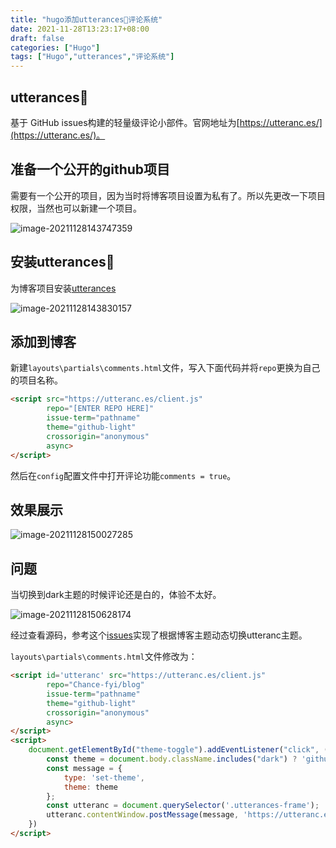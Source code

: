 ```yaml
---
title: "hugo添加utterances🔮评论系统"
date: 2021-11-28T13:23:17+08:00
draft: false
categories: ["Hugo"]
tags: ["Hugo","utterances","评论系统"]
---
```


## utterances🔮

基于 GitHub issues构建的轻量级评论小部件。官网地址为[https://utteranc.es/](https://utteranc.es/)。

## 准备一个公开的github项目

需要有一个公开的项目，因为当时将博客项目设置为私有了。所以先更改一下项目权限，当然也可以新建一个项目。

![image-20211128143747359](https://image.chance.fyi/image-20211128143747359.png)

## 安装utterances🔮

为博客项目安装[utterances](https://github.com/apps/utterances)

![image-20211128143830157](https://image.chance.fyi/image-20211128143830157.png)

## 添加到博客

新建`layouts\partials\comments.html`文件，写入下面代码并将`repo`更换为自己的项目名称。

```html
<script src="https://utteranc.es/client.js"
        repo="[ENTER REPO HERE]"
        issue-term="pathname"
        theme="github-light"
        crossorigin="anonymous"
        async>
</script>
```

然后在`config`配置文件中打开评论功能`comments = true`。

## 效果展示

![image-20211128150027285](https://image.chance.fyi/image-20211128150027285.png)

## 问题

当切换到dark主题的时候评论还是白的，体验不太好。

![image-20211128150628174](https://image.chance.fyi/image-20211128150628174.png)

经过查看源码，参考这个[issues](https://github.com/utterance/utterances/issues/549)实现了根据博客主题动态切换utteranc主题。

`layouts\partials\comments.html`文件修改为：

```html
<script id='utteranc' src="https://utteranc.es/client.js"
        repo="Chance-fyi/blog"
        issue-term="pathname"
        theme="github-light"
        crossorigin="anonymous"
        async>
</script>
<script>
    document.getElementById("theme-toggle").addEventListener("click", () => {
        const theme = document.body.className.includes("dark") ? 'github-light' : 'photon-dark'
        const message = {
            type: 'set-theme',
            theme: theme
        };
        const utteranc = document.querySelector('.utterances-frame');
        utteranc.contentWindow.postMessage(message, 'https://utteranc.es');
    })
</script>
```



